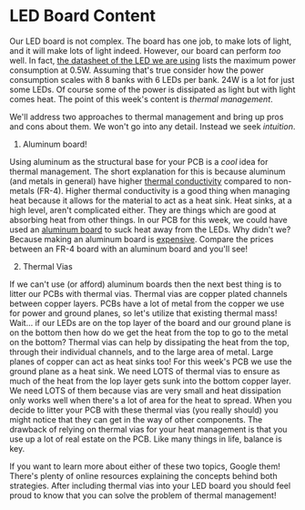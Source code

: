 # LED Board Content
Our LED board is not complex. The board has one job, to make lots of light, and it will make lots of light indeed. However, our board can perform *too* well. In fact, [the datasheet of the LED we are using](http://www.led-color.com/upload/201604/APA102-2020%20SMD%20LED.pdf) lists the maximum power consumption at 0.5W. Assuming that's true consider how the power consumption scales with 8 banks with 6 LEDs per bank. 24W is a lot for just some LEDs. Of course some of the power is dissipated as light but with light comes heat. The point of this week's content is *thermal management*.<br/>

We'll address two approaches to thermal management and bring up pros and cons about them. We won't go into any detail. Instead we seek *intuition*. <br/>

1. Aluminum board!

Using aluminum as the structural base for your PCB is a *cool* idea for thermal management. The short explanation for this is because aluminum (and metals in general) have higher [thermal conductivity](https://en.wikipedia.org/wiki/Thermal_conductivity) compared to non-metals (FR-4). Higher thermal conductivity is a good thing when managing heat because it allows for the material to act as a heat sink. Heat sinks, at a high level, aren't complicated either. They are things which are good at absorbing heat from other things. In our PCB for this week, we could have used an [aluminum board](https://www.pcbway.com/pcb_prototype/General_introduction_of_Aluminum_PCB.html) to suck heat away from the LEDs. Why didn't we? Because making an aluminum board is [expensive](https://www.pcbway.com/orderonline.aspx). Compare the prices between an FR-4 board with an aluminum board and you'll see!<br/>

2. Thermal Vias

If we can't use (or afford) aluminum boards then the next best thing is to litter our PCBs with thermal vias. Thermal vias are copper plated channels between copper layers. PCBs have a lot of metal from the copper we use for power and ground planes, so let's utilize that existing thermal mass! Wait... if our LEDs are on the top layer of the board and our ground plane is on the bottom then how do we get the heat from the top to go to the metal on the bottom? Thermal vias can help by dissipating the heat from the top, through their individual channels, and to the large area of metal. Large planes of copper can act as heat sinks too! For this week's PCB we use the ground plane as a heat sink. We need LOTS of thermal vias to ensure as much of the heat from the lop layer gets sunk into the bottom copper layer. We need LOTS of them because vias are very small and heat dissipation only works well when there's a lot of area for the heat to spread. When you decide to litter your PCB with these thermal vias (you really should) you might notice that they can get in the way of other components. The drawback of relying on thermal vias for your heat management is that you use up a lot of real estate on the PCB. Like many things in life, balance is key. 

If you want to learn more about either of these two topics, Google them! There's plenty of online resources explaining the concepts behind both strategies. After including thermal vias into your LED board you should feel proud to know that you can solve the problem of thermal management!
